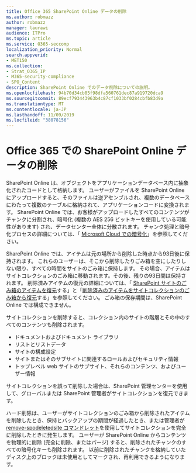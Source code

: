 ```yaml
---
title: Office 365 SharePoint Online データの削除
ms.author: robmazz
author: robmazz
manager: laurawi
audience: ITPro
ms.topic: article
ms.service: O365-seccomp
localization_priority: Normal
search.appverid:
- MET150
ms.collection:
- Strat_O365_IP
- M365-security-compliance
- SPO_Content
description: SharePoint Online でのデータ削除についての説明。
ms.openlocfilehash: 94b70d34cb05f98dfa560761dec87a919720dca9
ms.sourcegitcommit: 89ecf793443963b4c87cf1033bf0284cbfb83d9a
ms.translationtype: MT
ms.contentlocale: ja-JP
ms.lasthandoff: 11/09/2019
ms.locfileid: "38078156"
---
```

# <a name="sharepoint-online-data-deletion-in-office-365"></a>Office 365 での SharePoint Online データの削除

SharePoint Online は、オブジェクトをアプリケーションデータベース内に抽象化されたコードとして格納します。 ユーザーがファイルを SharePoint Online にアップロードすると、そのファイルは逆アセンブルされ、複数のデータベースにわたって複数のテーブルに格納されて、アプリケーションコードに変換されます。 SharePoint Online では、お客様がアップロードしたすべてのコンテンツがチャンクに分割され、暗号化 (複数の AES 256 ビットキーを使用している可能性があります) され、データセンター全体に分散されます。 チャンク処理と暗号化プロセスの詳細については、「 [Microsoft Cloud での暗号化](https://docs.microsoft.com/microsoft-365/compliance/office-365-encryption-in-the-microsoft-cloud-overview)」を参照してください。 

SharePoint Online では、アイテムは元の場所から削除した時点から93日後に保持されます。 これらのユーザーは、そこから削除したりごみ箱を空にしたりしない限り、すべての時間をサイトのごみ箱に保持します。 その場合、アイテムはサイトコレクションのごみ箱に移動されます。その後、残りの93日間は保持されます。 削除済みアイテムの復元の詳細については、「 [SharePoint サイトのごみ箱のアイテムを復元](https://support.office.com/article/6df466b6-55f2-4898-8d6e-c0dff851a0be#ID0EAADAAA=Online
)する」と「[削除済みのアイテムをサイトコレクションのごみ箱から復元](https://support.office.com/article/5fa924ee-16d7-487b-9a0a-021b9062d14b)する」を参照してください。 ごみ箱の保存期間は、SharePoint Online では構成できません。

サイトコレクションを削除すると、コレクション内のサイトの階層とその中のすべてのコンテンツも削除されます。

- ドキュメントおよびドキュメント ライブラリ
- リストとリストデータ
- サイトの構成設定
- サイトまたはそのサブサイトに関連するロールおよびセキュリティ情報
- トップレベル web サイトのサブサイト、それらのコンテンツ、およびユーザー情報

サイトコレクションを誤って削除した場合は、SharePoint 管理センターを使用して、グローバルまたは SharePoint 管理者がサイトコレクションを復元できます。 

ハード削除は、ユーザーがサイトコレクションのごみ箱から削除されたアイテムを削除したとき、保持とバックアップの期間が経過したとき、または管理者が[remove-spodeletedsite コマンドレット](/powershell/module/sharepoint-online/Remove-SPODeletedSite?view=sharepoint-ps)を使用してサイトコレクションを完全に削除したときに発生します。 ユーザーが SharePoint Online からコンテンツを物理的に削除 (完全に削除、またはパージ) すると、削除されたチャンクのすべての暗号化キーも削除されます。 以前に削除されたチャンクを格納していたディスク上のブロックは未使用としてマークされ、再利用できるようになります。
